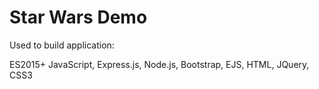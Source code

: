 # Star Wars Demo

Used to build application:

ES2015+ JavaScript, Express.js, Node.js, Bootstrap, EJS, HTML, JQuery, CSS3
